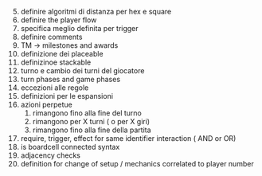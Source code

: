 5. definire algoritmi di distanza per hex e square
6. definire the player flow
7. specifica meglio definita per trigger
8. definire comments
9. TM -> milestones and awards
10. definizione dei placeable
11. definizinoe stackable
12. turno e cambio dei turni del giocatore
13. turn phases and game phases
14. eccezioni alle regole
15. definizioni per le espansioni
16. azioni perpetue
    1.  rimangono fino alla fine del turno
    2.  rimangono per X turni ( o per X giri)
    3.  rimangono fino alla fine della partita
17. require, trigger, effect for same identifier interaction ( AND or OR)
18. is boardcell connected syntax 
19. adjacency checks 
20. definition for change of setup / mechanics correlated to player number